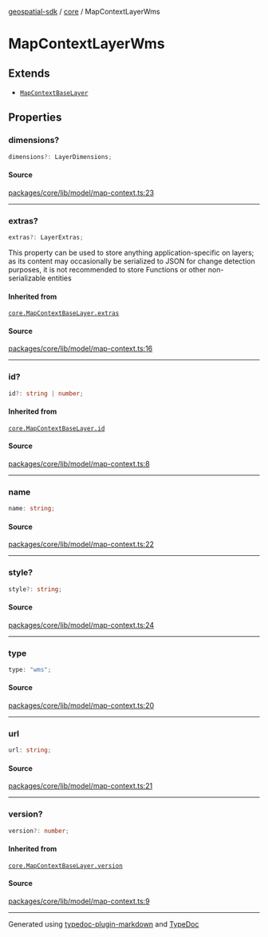 [geospatial-sdk](../../index.md) / [core](../index.md) / MapContextLayerWms

# MapContextLayerWms

## Extends

- [`MapContextBaseLayer`](MapContextBaseLayer.md)

## Properties

### dimensions?

```ts
dimensions?: LayerDimensions;
```

#### Source

[packages/core/lib/model/map-context.ts:23](https://github.com/jahow/geospatial-sdk/blob/eda8b4f/packages/core/lib/model/map-context.ts#L23)

---

### extras?

```ts
extras?: LayerExtras;
```

This property can be used to store anything application-specific on layers; as its content may occasionally
be serialized to JSON for change detection purposes, it is not recommended to store Functions or other
non-serializable entities

#### Inherited from

[`core.MapContextBaseLayer.extras`](MapContextBaseLayer.md#extras)

#### Source

[packages/core/lib/model/map-context.ts:16](https://github.com/jahow/geospatial-sdk/blob/eda8b4f/packages/core/lib/model/map-context.ts#L16)

---

### id?

```ts
id?: string | number;
```

#### Inherited from

[`core.MapContextBaseLayer.id`](MapContextBaseLayer.md#id)

#### Source

[packages/core/lib/model/map-context.ts:8](https://github.com/jahow/geospatial-sdk/blob/eda8b4f/packages/core/lib/model/map-context.ts#L8)

---

### name

```ts
name: string;
```

#### Source

[packages/core/lib/model/map-context.ts:22](https://github.com/jahow/geospatial-sdk/blob/eda8b4f/packages/core/lib/model/map-context.ts#L22)

---

### style?

```ts
style?: string;
```

#### Source

[packages/core/lib/model/map-context.ts:24](https://github.com/jahow/geospatial-sdk/blob/eda8b4f/packages/core/lib/model/map-context.ts#L24)

---

### type

```ts
type: "wms";
```

#### Source

[packages/core/lib/model/map-context.ts:20](https://github.com/jahow/geospatial-sdk/blob/eda8b4f/packages/core/lib/model/map-context.ts#L20)

---

### url

```ts
url: string;
```

#### Source

[packages/core/lib/model/map-context.ts:21](https://github.com/jahow/geospatial-sdk/blob/eda8b4f/packages/core/lib/model/map-context.ts#L21)

---

### version?

```ts
version?: number;
```

#### Inherited from

[`core.MapContextBaseLayer.version`](MapContextBaseLayer.md#version)

#### Source

[packages/core/lib/model/map-context.ts:9](https://github.com/jahow/geospatial-sdk/blob/eda8b4f/packages/core/lib/model/map-context.ts#L9)

---

Generated using [typedoc-plugin-markdown](https://www.npmjs.com/package/typedoc-plugin-markdown) and [TypeDoc](https://typedoc.org/)
